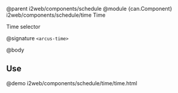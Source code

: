 @parent i2web/components/schedule
@module {can.Component} i2web/components/schedule/time Time

Time selector

@signature `<arcus-time>`

@body

## Use

@demo i2web/components/schedule/time/time.html

